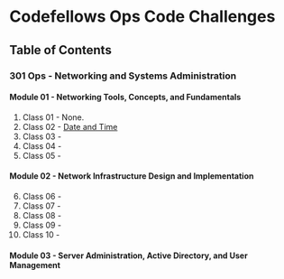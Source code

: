 # Codefellows Ops Code Challenges

## Table of Contents

### 301 Ops - Networking and Systems Administration

#### Module 01 - Networking Tools, Concepts, and Fundamentals

1. Class 01 - None.
2. Class 02 - [Date and Time](/301-ops/02_date_time.sh)
3. Class 03 - []()
4. Class 04 - []()
5. Class 05 - []()

#### Module 02 - Network Infrastructure Design and Implementation

6. Class 06 - []()
7. Class 07 - []()
8. Class 08 - []()
9. Class 09 - []()
10. Class 10 - []()

#### Module 03 - Server Administration, Active Directory, and User Management
